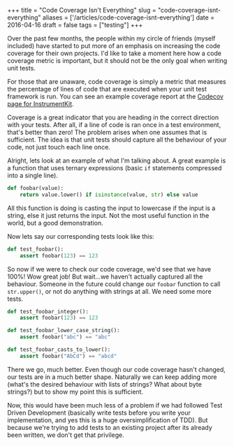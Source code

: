 +++
title = "Code Coverage Isn't Everything"
slug = "code-coverage-isnt-everything"
aliases = ['/articles/code-coverage-isnt-everything']
date = 2016-04-16
draft = false
tags = ["testing"]
+++

Over the past few months, the people within my circle of friends (myself included) have started to put more of an emphasis on increasing the code coverage for their own projects. I'd like to take a moment here how a code coverage metric is important, but it should not be the only goal when writing unit tests.

For those that are unaware, code coverage is simply a metric that measures the percentage of lines of code that are executed when your unit test framework is run. You can see an example coverage report at the [Codecov page for InstrumentKit](https://app.codecov.io/gh/instrumentkit/InstrumentKit).

Coverage is a great indicator that you are heading in the correct direction with your tests. After all, if a line of code is ran once in a test environment, that's better than zero! The problem arises when one assumes that is sufficient. The idea is that unit tests should capture all the behaviour of your code, not just touch each line once.

Alright, lets look at an example of what I'm talking about. A great example is a function that uses ternary expressions (basic ``if`` statements compressed into a single line).

```python
def foobar(value):
    return value.lower() if isinstance(value, str) else value
```

All this function is doing is casting the input to lowercase if the input is a string, else it just returns the input. Not the most useful function in the world, but a good demonstration.

Now lets say our corresponding tests look like this:

```python
def test_foobar():
    assert foobar(123) == 123
```


So now if we were to check our code coverage, we'd see that we have 100%! Wow great job! But wait...we haven't actually captured all the behaviour. Someone in the future could change our ``foobar`` function to call ``str.upper()``, or not do anything with strings at all. We need some more tests.

```python
def test_foobar_integer():
    assert foobar(123) == 123

def test_foobar_lower_case_string():
    assert foobar("abc") == "abc"

def test_foobar_casts_to_lower():
    assert foobar("AbCd") == "abcd"
```

There we go, much better. Even though our code coverage hasn't changed, our tests are in a much better shape. Naturally we can keep adding more (what's the desired behaviour with lists of strings? What about byte strings?) but to show my point this is sufficient.

Now, this would have been much less of a problem if we had followed Test Driven Development (basically write tests before you write your implementation, and yes this is a huge oversimplification of TDD). But because we're trying to add tests to an existing project after its already been written, we don't get that privilege.
